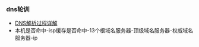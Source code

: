 ### dns轮训
- [DNS解析过程详解](http://blog.csdn.net/crazw/article/details/8986504)
 - 本机是否命中-isp缓存是否命中-13个根域名服务器-顶级域名服务器-权威域名服务器-ip
